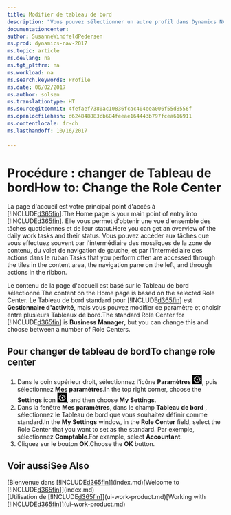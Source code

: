 ```yaml
---
title: Modifier de tableau de bord
description: "Vous pouvez sélectionner un autre profil dans Dynamics NAV pour modifier ce que vous voyez sur votre page Accueil."
documentationcenter: 
author: SusanneWindfeldPedersen
ms.prod: dynamics-nav-2017
ms.topic: article
ms.devlang: na
ms.tgt_pltfrm: na
ms.workload: na
ms.search.keywords: Profile
ms.date: 06/02/2017
ms.author: solsen
ms.translationtype: HT
ms.sourcegitcommit: 4fefaef7380ac10836fcac404eea006f55d8556f
ms.openlocfilehash: d624848883cb684feeae164443b797fcea616911
ms.contentlocale: fr-ch
ms.lasthandoff: 10/16/2017

---
```

# <a name="how-to-change-the-role-center"></a><span data-ttu-id="f5fd8-103">Procédure : changer de Tableau de bord</span><span class="sxs-lookup"><span data-stu-id="f5fd8-103">How to: Change the Role Center</span></span>
<span data-ttu-id="f5fd8-104">La page d'accueil est votre principal point d'accès à [!INCLUDE[d365fin](includes/d365fin_md.md)].</span><span class="sxs-lookup"><span data-stu-id="f5fd8-104">The Home page is your main point of entry into [!INCLUDE[d365fin](includes/d365fin_md.md)].</span></span> <span data-ttu-id="f5fd8-105">Elle vous permet d'obtenir une vue d'ensemble des tâches quotidiennes et de leur statut.</span><span class="sxs-lookup"><span data-stu-id="f5fd8-105">Here you can get an overview of the daily work tasks and their status.</span></span> <span data-ttu-id="f5fd8-106">Vous pouvez accéder aux tâches que vous effectuez souvent par l'intermédiaire des mosaïques de la zone de contenu, du volet de navigation de gauche, et par l'intermédiaire des actions dans le ruban.</span><span class="sxs-lookup"><span data-stu-id="f5fd8-106">Tasks that you perform often are accessed through the tiles in the content area, the navigation pane on the left, and through actions in the ribbon.</span></span>

<span data-ttu-id="f5fd8-107">Le contenu de la page d'accueil est basé sur le Tableau de bord sélectionné.</span><span class="sxs-lookup"><span data-stu-id="f5fd8-107">The content on the Home page is based on the selected Role Center.</span></span> <span data-ttu-id="f5fd8-108">Le Tableau de bord standard pour [!INCLUDE[d365fin](includes/d365fin_md.md)] est **Gestionnaire d'activité**, mais vous pouvez modifier ce paramètre et choisir entre plusieurs Tableaux de bord.</span><span class="sxs-lookup"><span data-stu-id="f5fd8-108">The standard Role Center for [!INCLUDE[d365fin](includes/d365fin_md.md)] is **Business Manager**, but you can change this and choose between a number of Role Centers.</span></span>

## <a name="to-change-role-center"></a><span data-ttu-id="f5fd8-109">Pour changer de tableau de bord</span><span class="sxs-lookup"><span data-stu-id="f5fd8-109">To change role center</span></span>
1. <span data-ttu-id="f5fd8-110">Dans le coin supérieur droit, sélectionnez l'icône **Paramètres** ![Paramètres](media/ui-experience/settings_icon_small.png "Icône Paramètres du tableau de bord"), puis sélectionnez **Mes paramètres**.</span><span class="sxs-lookup"><span data-stu-id="f5fd8-110">In the top right corner, choose the **Settings** icon ![Settings](media/ui-experience/settings_icon_small.png "Settings icon for role center"), and then choose **My Settings**.</span></span>
2. <span data-ttu-id="f5fd8-111">Dans la fenêtre **Mes paramètres**, dans le champ **Tableau de bord** , sélectionnez le Tableau de bord que vous souhaitez définir comme standard.</span><span class="sxs-lookup"><span data-stu-id="f5fd8-111">In the **My Settings** window, in the **Role Center** field, select the Role Center that you want to set as the standard.</span></span> <span data-ttu-id="f5fd8-112">Par exemple, sélectionnez **Comptable**.</span><span class="sxs-lookup"><span data-stu-id="f5fd8-112">For example, select **Accountant**.</span></span>
3. <span data-ttu-id="f5fd8-113">Cliquez sur le bouton **OK**.</span><span class="sxs-lookup"><span data-stu-id="f5fd8-113">Choose the **OK** button.</span></span>

## <a name="see-also"></a><span data-ttu-id="f5fd8-114">Voir aussi</span><span class="sxs-lookup"><span data-stu-id="f5fd8-114">See Also</span></span>
<span data-ttu-id="f5fd8-115">[Bienvenue dans [!INCLUDE[d365fin](includes/d365fin_md.md)]](index.md)</span><span class="sxs-lookup"><span data-stu-id="f5fd8-115">[Welcome to [!INCLUDE[d365fin](includes/d365fin_md.md)]](index.md)</span></span>  
<span data-ttu-id="f5fd8-116">[Utilisation de [!INCLUDE[d365fin](includes/d365fin_md.md)]](ui-work-product.md)</span><span class="sxs-lookup"><span data-stu-id="f5fd8-116">[Working with [!INCLUDE[d365fin](includes/d365fin_md.md)]](ui-work-product.md)</span></span>  

